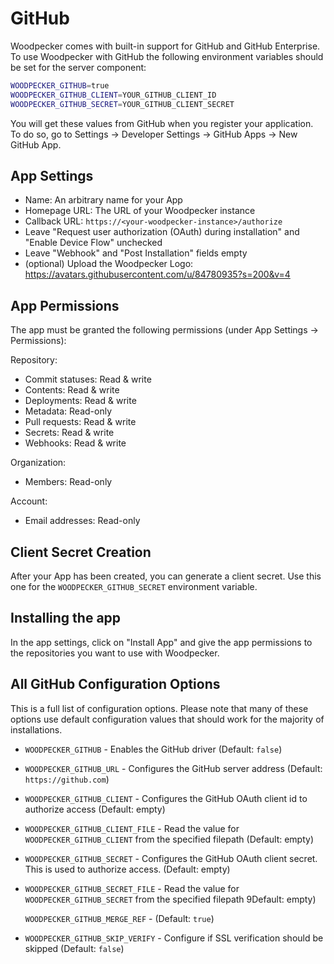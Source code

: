 # GitHub

Woodpecker comes with built-in support for GitHub and GitHub Enterprise.
To use Woodpecker with GitHub the following environment variables should be set for the server component:

```sh
WOODPECKER_GITHUB=true
WOODPECKER_GITHUB_CLIENT=YOUR_GITHUB_CLIENT_ID
WOODPECKER_GITHUB_SECRET=YOUR_GITHUB_CLIENT_SECRET
```

You will get these values from GitHub when you register your application.
To do so, go to Settings -> Developer Settings -> GitHub Apps -> New GitHub App.

## App Settings

- Name: An arbitrary name for your App
- Homepage URL: The URL of your Woodpecker instance
- Callback URL: `https://<your-woodpecker-instance>/authorize`
- Leave "Request user authorization (OAuth) during installation" and "Enable Device Flow" unchecked
- Leave "Webhook" and "Post Installation" fields empty
- (optional) Upload the Woodpecker Logo: https://avatars.githubusercontent.com/u/84780935?s=200&v=4

## App Permissions

The app must be granted the following permissions (under App Settings -> Permissions):

Repository:

- Commit statuses: Read & write
- Contents: Read & write
- Deployments: Read & write
- Metadata: Read-only
- Pull requests: Read & write
- Secrets: Read & write
- Webhooks: Read & write

Organization:

- Members: Read-only

Account:

- Email addresses: Read-only

## Client Secret Creation

After your App has been created, you can generate a client secret.
Use this one for the `WOODPECKER_GITHUB_SECRET` environment variable.

## Installing the app

In the app settings, click on "Install App" and give the app permissions to the repositories you want to use with Woodpecker.

## All GitHub Configuration Options

This is a full list of configuration options. Please note that many of these options use default configuration values that should work for the majority of installations.

- `WOODPECKER_GITHUB` - Enables the GitHub driver (Default: `false`)

- `WOODPECKER_GITHUB_URL` - Configures the GitHub server address (Default: `https://github.com`)

- `WOODPECKER_GITHUB_CLIENT` - Configures the GitHub OAuth client id to authorize access (Default: empty)

- `WOODPECKER_GITHUB_CLIENT_FILE` - Read the value for `WOODPECKER_GITHUB_CLIENT` from the specified filepath (Default: empty)

- `WOODPECKER_GITHUB_SECRET` - Configures the GitHub OAuth client secret. This is used to authorize access. (Default: empty)

- `WOODPECKER_GITHUB_SECRET_FILE` - Read the value for `WOODPECKER_GITHUB_SECRET` from the specified filepath 9Default: empty)

  `WOODPECKER_GITHUB_MERGE_REF` - (Default: `true`)

- `WOODPECKER_GITHUB_SKIP_VERIFY` - Configure if SSL verification should be skipped (Default: `false`)
